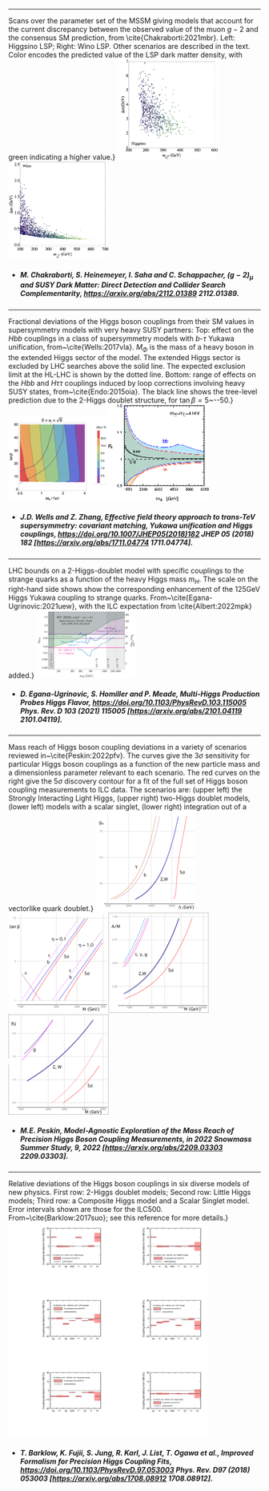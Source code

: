
 
-----
Scans over the parameter set of the MSSM giving models that account for the current discrepancy between the observed value of the muon $g-2$ and the consensus SM prediction, from \cite{Chakraborti:2021mbr}.   Left: Higgsino LSP; Right: Wino LSP. Other scenarios are described in the text.  Color encodes the predicted value of the LSP dark matter density, with green indicating a higher value.}
[<img src="figures/higgsino_mn1_delm.png" width="200" />](figures/higgsino_mn1_delm.png)[<img src="figures/wino_mn1_delm.png" width="200" />](figures/wino_mn1_delm.png)

- ##### M. Chakraborti, S. Heinemeyer, I. Saha and C. Schappacher, $(g-2)_\mu$ and SUSY Dark Matter: Direct Detection and Collider Search Complementarity, https://arxiv.org/abs/2112.01389  2112.01389.  



 
-----
Fractional deviations of the Higgs boson couplings from their SM values in supersymmetry models with very heavy SUSY partners:  Top: effect on the $Hbb$ couplings in a  class of supersymmetry models with $b$-$\tau$ Yukawa unification, from~\cite{Wells:2017vla}.  $M_\Phi$ is the mass of a heavy boson in the extended Higgs sector of the model.   The extended Higgs sector is excluded by LHC searches above the solid line.  The expected exclusion limit at the HL-LHC is shown by the dotted line.  Bottom: range of effects on the $Hbb$ and $H\tau\tau$ couplings induced by loop corrections involving heavy SUSY states, from~\cite{Endo:2015oia}. The black line shows the tree-level prediction due to the 2-Higgs doublet structure, for $\tan\beta = 5$~--50.}
[<img src="figures/WellsZhang.png" width="200" />](figures/WellsZhang.pdf)[<img src="figures/EndoSUSY.png" width="200" />](figures/EndoSUSY.pdf)

- ##### J.D. Wells and Z. Zhang, Effective field theory approach to trans-TeV supersymmetry: covariant matching, Yukawa unification and Higgs couplings, https://doi.org/10.1007/JHEP05(2018)182 JHEP   05 (2018) 182 [https://arxiv.org/abs/1711.04774  1711.04774].  



 
-----
LHC bounds on a 2-Higgs-doublet model with specific couplings to the strange quarks as a function of the heavy Higgs mass $m_H$. The scale on the right-hand side shows show the corresponding enhancement of the 125GeV Higgs Yukawa coupling to strange quarks. From~\cite{Egana-Ugrinovic:2021uew}, with the ILC expectation from \cite{Albert:2022mpk} added.}
[<img src="figures/exclusion_plot_strange_Homller.png" width="200" />](figures/exclusion_plot_strange_Homller.pdf)

- ##### D. Egana-Ugrinovic, S. Homiller and P. Meade, Multi-Higgs Production Probes Higgs Flavor, https://doi.org/10.1103/PhysRevD.103.115005 Phys. Rev. D   103 (2021) 115005 [https://arxiv.org/abs/2101.04119  2101.04119].  



 
-----
Mass reach of Higgs boson coupling deviations in  a variety of scenarios reviewed in~\cite{Peskin:2022pfv}.   The curves give the 3$\sigma$ sensitivity for particular Higgs boson couplings as a function of the new particle mass and a dimensionless parameter relevant to each scenario.  The red curves on the right give the 5$\sigma$ discovery contour for a fit of the full set of Higgs boson coupling measurements to ILC data.  The scenarios are:  (upper left) the Strongly Interacting Light Higgs, (upper right) two-Higgs doublet models, (lower left) models with a scalar singlet, (lower right) integration out of a vectorlike quark doublet.}
[<img src="figures/SILH.png" width="200" />](figures/SILH.pdf)[<img src="figures/THDMII.png" width="200" />](figures/THDMII.pdf)[<img src="figures/singlet.png" width="200" />](figures/singlet.pdf)[<img src="figures/vectorlike.png" width="200" />](figures/vectorlike.pdf)

- ##### M.E. Peskin, Model-Agnostic Exploration of the Mass Reach of Precision Higgs Boson Coupling Measurements,  in 2022 Snowmass Summer Study, 9, 2022 [https://arxiv.org/abs/2209.03303  2209.03303].  



 
-----
Relative deviations of the Higgs boson couplings in six  diverse models of new physics. First row: 2-Higgs doublet models; Second row: Little Higgs models; Third row: a Composite Higgs model and a Scalar Singlet model. Error intervals shown are those for the ILC500.  From~\cite{Barklow:2017suo}; see this reference for more details.}
[<img src="figures/coup_dev_500_2HDM-II.png" width="200" />](figures/coup_dev_500_2HDM-II.pdf)[<img src="figures/coup_dev_500_2HDM-Y.png" width="200" />](figures/coup_dev_500_2HDM-Y.pdf)[<img src="figures/coup_dev_500_LHT-6.png" width="200" />](figures/coup_dev_500_LHT-6.pdf)[<img src="figures/coup_dev_500_LHT-7.png" width="200" />](figures/coup_dev_500_LHT-7.pdf)[<img src="figures/coup_dev_500_Composite.png" width="200" />](figures/coup_dev_500_Composite.pdf)[<img src="figures/coup_dev_500_Singlet.png" width="200" />](figures/coup_dev_500_Singlet.pdf)

- ##### T. Barklow, K. Fujii, S. Jung, R. Karl, J. List, T. Ogawa et al., Improved Formalism for Precision Higgs Coupling Fits, https://doi.org/10.1103/PhysRevD.97.053003 Phys. Rev.   D97 (2018) 053003 [https://arxiv.org/abs/1708.08912  1708.08912].  


